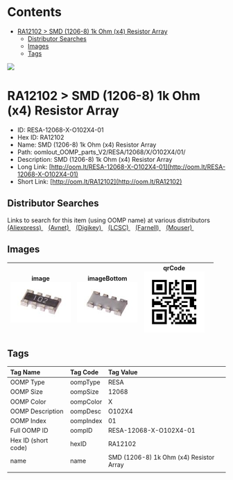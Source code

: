 



Contents
========

* [RA12102 > SMD (1206-8) 1k Ohm (x4) Resistor Array](#ra12102--smd-1206-8-1k-ohm-x4-resistor-array)
	* [Distributor Searches](#distributor-searches)
	* [Images](#images)
	* [Tags](#tags)
  
![][im]
# RA12102 > SMD (1206-8) 1k Ohm (x4) Resistor Array

- ID: RESA-12068-X-O102X4-01
- Hex ID: RA12102
- Name: SMD (1206-8) 1k Ohm (x4) Resistor Array
- Path: oomlout_OOMP_parts_V2/RESA/12068/X/O102X4/01/
- Description: SMD (1206-8) 1k Ohm (x4) Resistor Array
- Long Link: [http://oom.lt/RESA-12068-X-O102X4-01](http://oom.lt/RESA-12068-X-O102X4-01)
- Short Link: [http://oom.lt/RA12102](http://oom.lt/RA12102)

## Distributor Searches
  
Links to search for this item (using OOMP name) at various distributors  
[(Aliexpress) ](https://www.aliexpress.com/wholesale?SearchText=1117SMD+1206-8+1k+Ohm+x4+Resistor+Array)&nbsp;&nbsp;&nbsp;[(Avnet) ](https://www.avnet.com/shop/us/search/SMD+1206-8+1k+Ohm+x4+Resistor+Array)&nbsp;&nbsp;&nbsp;[(Digikey) ](https://www.digikey.co.uk/en/products/result?s=SMD+1206-8+1k+Ohm+x4+Resistor+Array)&nbsp;&nbsp;&nbsp;[(LCSC) ](https://www.lcsc.com/search?q=SMD+1206-8+1k+Ohm+x4+Resistor+Array)&nbsp;&nbsp;&nbsp;[(Farnell) ](https://uk.farnell.com/search?st=SMD+1206-8+1k+Ohm+x4+Resistor+Array)&nbsp;&nbsp;&nbsp;[(Mouser) ](https://www.mouser.com/c/?q=SMD+1206-8+1k+Ohm+x4+Resistor+Array)&nbsp;&nbsp;&nbsp;
## Images
  

|image<br>[![](https://raw.githubusercontent.com/oomlout/oomlout_OOMP_parts_V2/main/RESA/12068/X/O102X4/01/image_140.jpg)](https://github.com/oomlout/oomlout_OOMP_parts_V2/tree/main/RESA/12068/X/O102X4/01/image.jpg)|imageBottom<br>[![](https://raw.githubusercontent.com/oomlout/oomlout_OOMP_parts_V2/main/RESA/12068/X/O102X4/01/image_BOTTOM_140.jpg)](https://github.com/oomlout/oomlout_OOMP_parts_V2/tree/main/RESA/12068/X/O102X4/01/image_BOTTOM.jpg)|qrCode<br>[![](https://raw.githubusercontent.com/oomlout/oomlout_OOMP_parts_V2/main/RESA/12068/X/O102X4/01/qrCode_140.png)](https://github.com/oomlout/oomlout_OOMP_parts_V2/tree/main/RESA/12068/X/O102X4/01/qrCode.png)||
| :---: | :---: | :---: | :---: |

## Tags
  

|Tag Name|Tag Code|Tag Value|
| :--- | :--- | :--- |
|OOMP Type|oompType|RESA|
|OOMP Size|oompSize|12068|
|OOMP Color|oompColor|X|
|OOMP Description|oompDesc|O102X4|
|OOMP Index|oompIndex|01|
|Full OOMP ID|oompID|RESA-12068-X-O102X4-01|
|Hex ID (short code)|hexID|RA12102|
|name|name|SMD (1206-8) 1k Ohm (x4) Resistor Array|
||||



[im]: image_450.jpg
